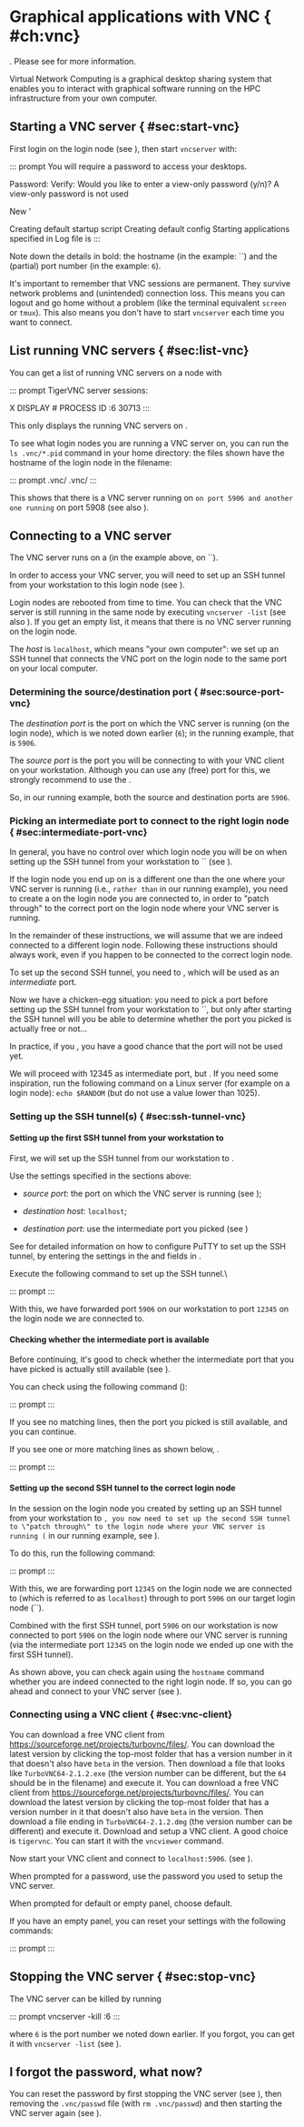 # Graphical applications with VNC { #ch:vnc}

. Please see for more information.

Virtual Network Computing is a graphical desktop sharing system that
enables you to interact with graphical software running on the HPC
infrastructure from your own computer.

## Starting a VNC server { #sec:start-vnc}

First login on the login node (see ), then start `vncserver` with:

::: prompt
You will require a password to access your desktops.

Password: Verify: Would you like to enter a view-only password (y/n)? A
view-only password is not used

New '

Creating default startup script Creating default config Starting
applications specified in Log file is
:::

Note down the details in bold: the hostname (in the example: ``) and the
(partial) port number (in the example: `6`).

It's important to remember that VNC sessions are permanent. They survive
network problems and (unintended) connection loss. This means you can
logout and go home without a problem (like the terminal equivalent
`screen` or `tmux`). This also means you don't have to start `vncserver`
each time you want to connect.

## List running VNC servers { #sec:list-vnc}

You can get a list of running VNC servers on a node with

::: prompt
TigerVNC server sessions:

X DISPLAY \# PROCESS ID :6 30713
:::

This only displays the running VNC servers on .

To see what login nodes you are running a VNC server on, you can run the
`ls .vnc/*.pid` command in your home directory: the files shown have the
hostname of the login node in the filename:

::: prompt
.vnc/ .vnc/
:::

This shows that there is a VNC server running on `` on port 5906 and
another one running `` on port 5908 (see also ).

## Connecting to a VNC server

The VNC server runs on a (in the example above, on ``).

In order to access your VNC server, you will need to set up an SSH
tunnel from your workstation to this login node (see ).

Login nodes are rebooted from time to time. You can check that the VNC
server is still running in the same node by executing `vncserver -list`
(see also ). If you get an empty list, it means that there is no VNC
server running on the login node.

The *host* is `localhost`, which means "your own computer": we set up an
SSH tunnel that connects the VNC port on the login node to the same port
on your local computer.

### Determining the source/destination port { #sec:source-port-vnc}

The *destination port* is the port on which the VNC server is running
(on the login node), which is we noted down earlier (`6`); in the
running example, that is `5906`.

The *source port* is the port you will be connecting to with your VNC
client on your workstation. Although you can use any (free) port for
this, we strongly recommend to use the .

So, in our running example, both the source and destination ports are
`5906`.

### Picking an intermediate port to connect to the right login node { #sec:intermediate-port-vnc}

In general, you have no control over which login node you will be on
when setting up the SSH tunnel from your workstation to `` (see ).

If the login node you end up on is a different one than the one where
your VNC server is running (i.e., `` rather than `` in our running
example), you need to create a on the login node you are connected to,
in order to \"patch through\" to the correct port on the login node
where your VNC server is running.

In the remainder of these instructions, we will assume that we are
indeed connected to a different login node. Following these instructions
should always work, even if you happen to be connected to the correct
login node.

To set up the second SSH tunnel, you need to , which will be used as an
*intermediate* port.

Now we have a chicken-egg situation: you need to pick a port before
setting up the SSH tunnel from your workstation to ``, but only after
starting the SSH tunnel will you be able to determine whether the port
you picked is actually free or not...

In practice, if you , you have a good chance that the port will not be
used yet.

We will proceed with $12345$ as intermediate port, but . If you need
some inspiration, run the following command on a Linux server (for
example on a login node): `echo $RANDOM` (but do not use a value lower
than $1025$).

### Setting up the SSH tunnel(s) { #sec:ssh-tunnel-vnc}

#### Setting up the first SSH tunnel from your workstation to 

First, we will set up the SSH tunnel from our workstation to .

Use the settings specified in the sections above:

-   *source port*: the port on which the VNC server is running (see );

-   *destination host*: `localhost`;

-   *destination port*: use the intermediate port you picked (see )

See for detailed information on how to configure PuTTY to set up the SSH
tunnel, by entering the settings in the and fields in .

Execute the following command to set up the SSH tunnel.\

::: prompt
:::

With this, we have forwarded port `5906` on our workstation to port
`12345` on the login node we are connected to.

#### Checking whether the intermediate port is available

Before continuing, it's good to check whether the intermediate port that
you have picked is actually still available (see ).

You can check using the following command ():

::: prompt
:::

If you see no matching lines, then the port you picked is still
available, and you can continue.

If you see one or more matching lines as shown below, .

::: prompt
:::

#### Setting up the second SSH tunnel to the correct login node

In the session on the login node you created by setting up an SSH tunnel
from your workstation to ``, you now need to set up the second SSH
tunnel to \"patch through\" to the login node where your VNC server is
running (`` in our running example, see ).

To do this, run the following command:

::: prompt
:::

With this, we are forwarding port `12345` on the login node we are
connected to (which is referred to as `localhost`) through to port
`5906` on our target login node (``).

Combined with the first SSH tunnel, port `5906` on our workstation is
now connected to port `5906` on the login node where our VNC server is
running (via the intermediate port `12345` on the login node we ended up
one with the first SSH tunnel).

As shown above, you can check again using the `hostname` command whether
you are indeed connected to the right login node. If so, you can go
ahead and connect to your VNC server (see ).

### Connecting using a VNC client { #sec:vnc-client}

You can download a free VNC client from
<https://sourceforge.net/projects/turbovnc/files/>. You can download the
latest version by clicking the top-most folder that has a version number
in it that doesn't also have `beta` in the version. Then download a file
that looks like `TurboVNC64-2.1.2.exe` (the version number can be
different, but the `64` should be in the filename) and execute it. You
can download a free VNC client from
<https://sourceforge.net/projects/turbovnc/files/>. You can download the
latest version by clicking the top-most folder that has a version number
in it that doesn't also have `beta` in the version. Then download a file
ending in `TurboVNC64-2.1.2.dmg` (the version number can be different)
and execute it. Download and setup a VNC client. A good choice is
`tigervnc`. You can start it with the `vncviewer` command.

Now start your VNC client and connect to `localhost:5906`. (see ).

When prompted for a password, use the password you used to setup the VNC
server.

When prompted for default or empty panel, choose default.

If you have an empty panel, you can reset your settings with the
following commands:

::: prompt
:::

## Stopping the VNC server { #sec:stop-vnc}

The VNC server can be killed by running

::: prompt
vncserver -kill :6
:::

where `6` is the port number we noted down earlier. If you forgot, you
can get it with `vncserver -list` (see ).

## I forgot the password, what now?

You can reset the password by first stopping the VNC server (see ), then
removing the `.vnc/passwd` file (with `rm .vnc/passwd`) and then
starting the VNC server again (see ).
